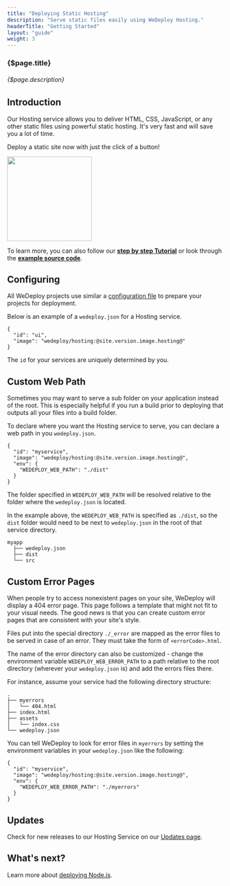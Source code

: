 ```yaml
---
title: "Deploying Static Hosting"
description: "Serve static files easily using WeDeploy Hosting."
headerTitle: "Getting Started"
layout: "guide"
weight: 3
---
```


### {$page.title}

###### {$page.description}

<article id="1">

## Introduction

Our Hosting service allows you to deliver HTML, CSS, JavaScript, or any other static files using powerful static hosting. It's very fast and will save you a lot of time.

Deploy a static site now with just the click of a button!

<a href="https://console.wedeploy.com/deploy?repo=https://github.com/wedeploy-examples/hosting-example" target="_blank">
  <img style="width:197px;" src="https://cdn.wedeploy.com/images/deploy.svg">
</a>

To learn more, you can also follow our **[step by step Tutorial](/tutorials/hosting/)** or look through the **[example source code](https://github.com/wedeploy-examples/hosting-example)**.

</article>

<article id="2">

## Configuring

<aside>

All WeDeploy projects use similar a [configuration file](/docs/configure/the-wedeployjson/) to prepare your projects for deployment.

</aside>

Below is an example of a `wedeploy.json` for a Hosting service.

```application/json
{
  "id": "ui",
  "image": "wedeploy/hosting:@site.version.image.hosting@"
}
```

The `id` for your services are uniquely determined by you.

</article>

<article id="3">

## Custom Web Path

Sometimes you may want to serve a sub folder on your application instead of the root. This is especially helpful if you run a build prior to deploying that outputs all your files into a build folder.

To declare where you want the Hosting service to serve, you can declare a web path in you `wedeploy.json`.

```application/json
{
  "id": "myservice",
  "image": "wedeploy/hosting:@site.version.image.hosting@",
  "env": {
    "WEDEPLOY_WEB_PATH": "./dist"
  }
}
```

The folder specified in `WEDEPLOY_WEB_PATH` will be resolved relative to the folder where the `wedeploy.json` is located.

In the example above, the `WEDEPLOY_WEB_PATH` is specified as `./dist`, so the `dist` folder would need to be next to `wedeploy.json` in the root of that service directory.

```
myapp
  ├── wedeploy.json
  ├── dist
  └── src
```

</article>

<article id="4">

## Custom Error Pages

When people try to access nonexistent pages on your site, WeDeploy will display a 404 error page. This page follows a template that might not fit to your visual needs. The good news is that you can create custom error pages that are consistent with your site's style.

Files put into the special directory `./_error` are mapped as the error files to be served in case of an error. They must take the form of `<errorCode>.html`.

The name of the error directory can also be customized - change the environment variable `WEDEPLOY_WEB_ERROR_PATH` to a path relative to the root directory (wherever your `wedeploy.json` is) and add the errors files there.

For instance, assume your service had the following directory structure:

```
.
├── myerrors
│   └── 404.html
├── index.html
├── assets
│   └── index.css
└── wedeploy.json
```

You can tell WeDeploy to look for error files in `myerrors` by setting the environment variables in your `wedeploy.json` like the following:

```application/json
{
  "id": "myservice",
  "image": "wedeploy/hosting:@site.version.image.hosting@",
  "env": {
    "WEDEPLOY_WEB_ERROR_PATH": "./myerrors"
  }
}
```

</article>

<article id="5">

## Updates

Check for new releases to our Hosting Service on our [Updates page](/updates/services/hosting).

</article>

## What's next?

Learn more about [deploying Node.js](/docs/getting-started/deploying-nodejs/).